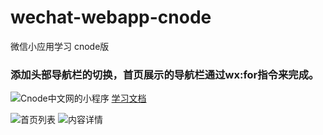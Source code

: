 # wechat-webapp-cnode
微信小应用学习 cnode版

### 添加头部导航栏的切换，首页展示的导航栏通过wx:for指令来完成。
![Cnode中文网的小程序](http://upload-images.jianshu.io/upload_images/814550-2ecacd094b7c464e.png?imageMogr2/auto-orient/strip%7CimageView2/2/w/1240)
[学习文档](./study.md)

![首页列表](//dn-cnode.qbox.me/Fo4zG2Vfe50352POPZYXv8Ls0Jcc)
![内容详情](//dn-cnode.qbox.me/Fl7TiaW13s541lHZ7Crq7NxKshqG)

